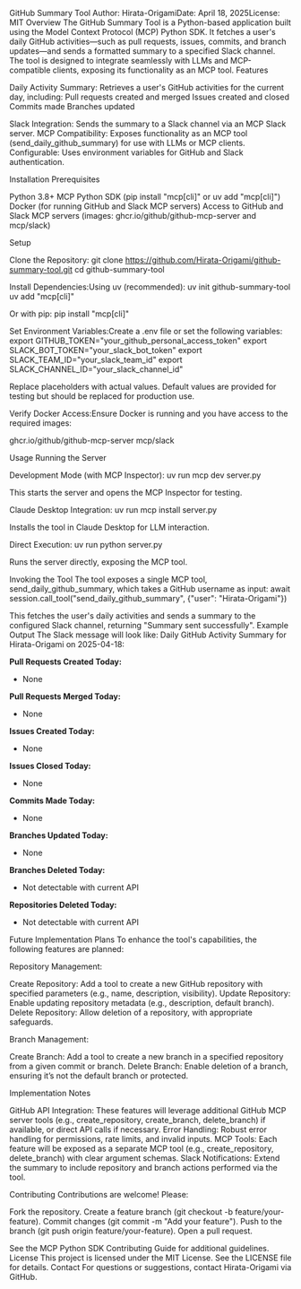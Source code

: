 GitHub Summary Tool
Author: Hirata-OrigamiDate: April 18, 2025License: MIT
Overview
The GitHub Summary Tool is a Python-based application built using the Model Context Protocol (MCP) Python SDK. It fetches a user's daily GitHub activities—such as pull requests, issues, commits, and branch updates—and sends a formatted summary to a specified Slack channel. The tool is designed to integrate seamlessly with LLMs and MCP-compatible clients, exposing its functionality as an MCP tool.
Features

Daily Activity Summary: Retrieves a user's GitHub activities for the current day, including:
Pull requests created and merged
Issues created and closed
Commits made
Branches updated

Slack Integration: Sends the summary to a Slack channel via an MCP Slack server.
MCP Compatibility: Exposes functionality as an MCP tool (send_daily_github_summary) for use with LLMs or MCP clients.
Configurable: Uses environment variables for GitHub and Slack authentication.

Installation
Prerequisites

Python 3.8+
MCP Python SDK (pip install "mcp[cli]" or uv add "mcp[cli]")
Docker (for running GitHub and Slack MCP servers)
Access to GitHub and Slack MCP servers (images: ghcr.io/github/github-mcp-server and mcp/slack)

Setup

Clone the Repository:
git clone https://github.com/Hirata-Origami/github-summary-tool.git
cd github-summary-tool

Install Dependencies:Using uv (recommended):
uv init github-summary-tool
uv add "mcp[cli]"

Or with pip:
pip install "mcp[cli]"

Set Environment Variables:Create a .env file or set the following variables:
export GITHUB_TOKEN="your_github_personal_access_token"
export SLACK_BOT_TOKEN="your_slack_bot_token"
export SLACK_TEAM_ID="your_slack_team_id"
export SLACK_CHANNEL_ID="your_slack_channel_id"

Replace placeholders with actual values. Default values are provided for testing but should be replaced for production use.

Verify Docker Access:Ensure Docker is running and you have access to the required images:

ghcr.io/github/github-mcp-server
mcp/slack

Usage
Running the Server

Development Mode (with MCP Inspector):
uv run mcp dev server.py

This starts the server and opens the MCP Inspector for testing.

Claude Desktop Integration:
uv run mcp install server.py

Installs the tool in Claude Desktop for LLM interaction.

Direct Execution:
uv run python server.py

Runs the server directly, exposing the MCP tool.

Invoking the Tool
The tool exposes a single MCP tool, send_daily_github_summary, which takes a GitHub username as input:
await session.call_tool("send_daily_github_summary", {"user": "Hirata-Origami"})

This fetches the user's daily activities and sends a summary to the configured Slack channel, returning "Summary sent successfully".
Example Output
The Slack message will look like:
Daily GitHub Activity Summary for Hirata-Origami on 2025-04-18:

**Pull Requests Created Today:**

- None

**Pull Requests Merged Today:**

- None

**Issues Created Today:**

- None

**Issues Closed Today:**

- None

**Commits Made Today:**

- None

**Branches Updated Today:**

- None

**Branches Deleted Today:**

- Not detectable with current API

**Repositories Deleted Today:**

- Not detectable with current API

Future Implementation Plans
To enhance the tool's capabilities, the following features are planned:

Repository Management:

Create Repository: Add a tool to create a new GitHub repository with specified parameters (e.g., name, description, visibility).
Update Repository: Enable updating repository metadata (e.g., description, default branch).
Delete Repository: Allow deletion of a repository, with appropriate safeguards.

Branch Management:

Create Branch: Add a tool to create a new branch in a specified repository from a given commit or branch.
Delete Branch: Enable deletion of a branch, ensuring it’s not the default branch or protected.

Implementation Notes

GitHub API Integration: These features will leverage additional GitHub MCP server tools (e.g., create_repository, create_branch, delete_branch) if available, or direct API calls if necessary.
Error Handling: Robust error handling for permissions, rate limits, and invalid inputs.
MCP Tools: Each feature will be exposed as a separate MCP tool (e.g., create_repository, delete_branch) with clear argument schemas.
Slack Notifications: Extend the summary to include repository and branch actions performed via the tool.

Contributing
Contributions are welcome! Please:

Fork the repository.
Create a feature branch (git checkout -b feature/your-feature).
Commit changes (git commit -m "Add your feature").
Push to the branch (git push origin feature/your-feature).
Open a pull request.

See the MCP Python SDK Contributing Guide for additional guidelines.
License
This project is licensed under the MIT License. See the LICENSE file for details.
Contact
For questions or suggestions, contact Hirata-Origami via GitHub.
